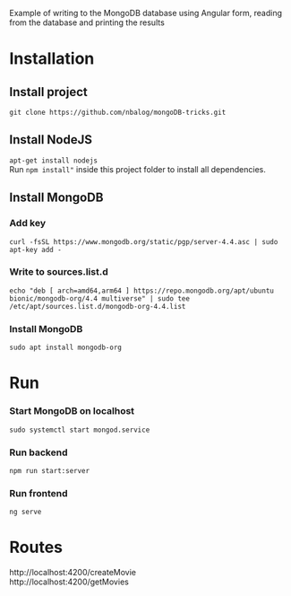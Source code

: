 Example of writing to the MongoDB database using Angular form, reading from the database and printing the results

# Installation
## Install project
``` git clone https://github.com/nbalog/mongoDB-tricks.git ```
## Install NodeJS
``` apt-get install nodejs ```   
Run ``` npm install" ``` inside this project folder to install all dependencies.

## Install MongoDB 
### Add key
``` curl -fsSL https://www.mongodb.org/static/pgp/server-4.4.asc | sudo apt-key add - ``` 
### Write to sources.list.d
``` echo "deb [ arch=amd64,arm64 ] https://repo.mongodb.org/apt/ubuntu bionic/mongodb-org/4.4 multiverse" | sudo tee /etc/apt/sources.list.d/mongodb-org-4.4.list ```
### Install MongoDB
``` sudo apt install mongodb-org ```

# Run
### Start MongoDB on localhost
``` sudo systemctl start mongod.service ```
### Run backend  
``` npm run start:server ```
### Run frontend
``` ng serve ``` 

# Routes
http://localhost:4200/createMovie    
http://localhost:4200/getMovies   

